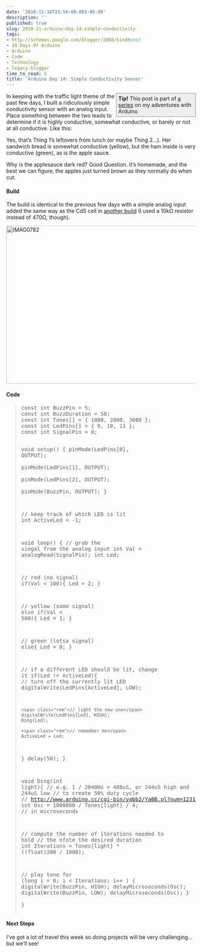 ```yaml
---
date: '2010-11-14T23:56:00.001-05:00'
description: ''
published: true
slug: 2010-11-arduino-day-14-simple-conductivity
tags:
- http://schemas.google.com/blogger/2008/kind#post
- 30 Days Of Arduino
- Arduino
- Code
- Technology
- legacy-blogger
time_to_read: 5
title: 'Arduino Day 14: Simple Conductivity Sensor'
---
```


<div style="border-bottom: #888 1px solid; border-left: #888 1px solid; padding-bottom: 5px; background-color: #eee; margin: 0px auto; padding-left: 5px; width: 200px; padding-right: 5px; float: right; border-top: #888 1px solid; border-right: #888 1px solid; padding-top: 5px;"><strong>Tip!</strong> This post is part of <a href="http://blog.wassupy.com/search/label/30%20Days%20Of%20Arduino">a series</a> on my adventures with Arduino</div>
<p>In keeping with the traffic light theme of the past few days, I built a ridiculously simple conductivity sensor with an analog input. Place something between the two leads to determine if it is highly conductive, somewhat conductive, or barely or not at all conductive. Like this:</p>  <p align="center"></p>
<p>Yes, that’s Thing 1’s leftovers from lunch (or maybe Thing 2…). Her sandwich bread is somewhat conductive (yellow), but the ham inside is very conductive (green), as is the apple sauce.</p>
<p>Why is the applesauce dark red? Good Question. It’s homemade, and the best we can figure, the apples just turned brown as they normally do when cut.</p>  <h4>Build</h4>
<p>The build is identical to the previous few days with a simple analog input added the same way as the CdS cell in <a href="http://blog.wassupy.com/2010/11/arduino-day-6-analog-inputs.html" target="_blank">another build</a> (I used a 10kΩ resistor instead of 470Ω, though).</p>
<p><img alt="IMAG0782" height="419" src="http://lh5.ggpht.com/_IKD9WtY5kxU/TOC9mSYbDuI/AAAAAAAABQM/sL6mpzYvNG8/IMAG0782%5B3%5D.jpg" style="margin: 0px auto; display: block; float: none;" title="IMAG0782" width="700" /></p>  <h4>Code</h4>
<blockquote>   <pre class="csharpcode"><span class="kwrd">const</span> <span class="kwrd">int</span> BuzzPin = 5;
<span class="kwrd">const</span> <span class="kwrd">int</span> BuzzDuration = 50; 
<span class="kwrd">const</span> <span class="kwrd">int</span> Tones[] = { 1000, 2000, 3000 };
<span class="kwrd">const</span> <span class="kwrd">int</span> LedPins[] = { 9, 10, 11 };
<span class="kwrd">const</span> <span class="kwrd">int</span> SignalPin = 0;

<span class="kwrd">void</span> setup() {
  pinMode(LedPins[0], OUTPUT);    
  pinMode(LedPins[1], OUTPUT);    
  pinMode(LedPins[2], OUTPUT);    
  pinMode(BuzzPin, OUTPUT);
}

<span class="rem">// keep track of which LED is lit</span>
<span class="kwrd">int</span> ActiveLed = -1;

<span class="kwrd">void</span> loop() {
  <span class="rem">// grab the singal from the analog input</span>
  <span class="kwrd">int</span> Val = analogRead(SignalPin);
  <span class="kwrd">int</span> Led;

  <span class="rem">// red (no signal)</span>
  <span class="kwrd">if</span>(Val &lt; 100){
    Led = 2;
  }
  
  <span class="rem">// yellow (some signal)</span>
  <span class="kwrd">else</span> <span class="kwrd">if</span>(Val &lt; 500){
    Led = 1; 
  }
  
  <span class="rem">// green (lotsa signal)</span>
  <span class="kwrd">else</span>{
    Led = 0;
  }

  <span class="rem">// if a different LED should be lit, change it</span>
  <span class="kwrd">if</span>(Led != ActiveLed){
    <span class="rem">// turn off the currently lit LED</span>
    digitalWrite(LedPins[ActiveLed], LOW);

    <span class="rem">// light the new one</span>
    digitalWrite(LedPins[Led], HIGH);
    Ding(Led);
 
    <span class="rem">// remember me</span>
    ActiveLed = Led;
  }
  delay(50);
}

<span class="kwrd">void</span> Ding(<span class="kwrd">int</span> light){
  <span class="rem">// e.g. 1 / 2048Hz = 488uS, or 244uS high and 244uS low</span>
  <span class="rem">// to create 50% duty cycle</span>
  <span class="rem">// http://www.arduino.cc/cgi-bin/yabb2/YaBB.pl?num=1231194692</span>
  <span class="kwrd">int</span> Osc = 1000000 / Tones[light] / 4; <span class="rem">// in microseconds</span>
  
  <span class="rem">// compute the number of iterations needed to hold</span>
  <span class="rem">// the nfote the desired duration</span>
  <span class="kwrd">int</span> Iterations = Tones[light] * ((<span class="kwrd">float</span>)200 / 1000);
  
  <span class="rem">// play tone</span>
  <span class="kwrd">for</span> (<span class="kwrd">long</span> i = 0; i &lt; Iterations; i++ )
  {
      digitalWrite(BuzzPin, HIGH);
      delayMicroseconds(Osc);
      digitalWrite(BuzzPin, LOW);
      delayMicroseconds(Osc);
  }  
}</pre>
</blockquote>

<h4>Next Steps</h4>

<p>I’ve got a lot of travel this week so doing projects will be very challenging…but we’ll see!</p>